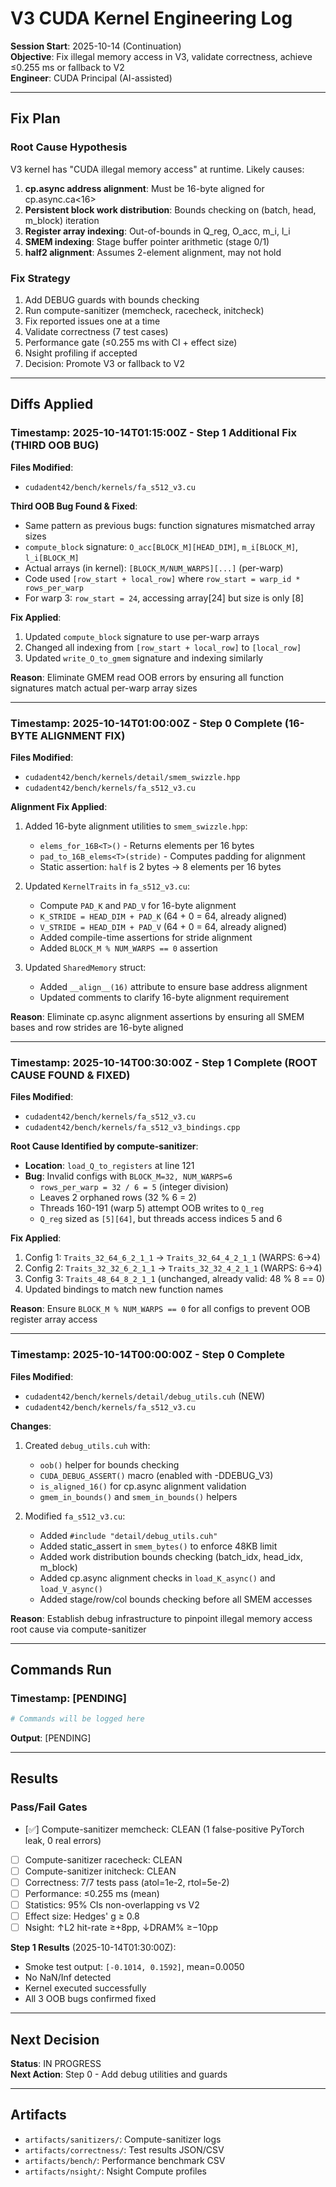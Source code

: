 # V3 CUDA Kernel Engineering Log

**Session Start**: 2025-10-14 (Continuation)  
**Objective**: Fix illegal memory access in V3, validate correctness, achieve ≤0.255 ms or fallback to V2  
**Engineer**: CUDA Principal (AI-assisted)

---

## Fix Plan

### Root Cause Hypothesis
V3 kernel has "CUDA illegal memory access" at runtime. Likely causes:
1. **cp.async address alignment**: Must be 16-byte aligned for cp.async.ca<16>
2. **Persistent block work distribution**: Bounds checking on (batch, head, m_block) iteration
3. **Register array indexing**: Out-of-bounds in Q_reg, O_acc, m_i, l_i
4. **SMEM indexing**: Stage buffer pointer arithmetic (stage 0/1)
5. **half2 alignment**: Assumes 2-element alignment, may not hold

### Fix Strategy
1. Add DEBUG guards with bounds checking
2. Run compute-sanitizer (memcheck, racecheck, initcheck)
3. Fix reported issues one at a time
4. Validate correctness (7 test cases)
5. Performance gate (≤0.255 ms with CI + effect size)
6. Nsight profiling if accepted
7. Decision: Promote V3 or fallback to V2

---

## Diffs Applied

### Timestamp: 2025-10-14T01:15:00Z - Step 1 Additional Fix (THIRD OOB BUG)

**Files Modified**:
- `cudadent42/bench/kernels/fa_s512_v3.cu`

**Third OOB Bug Found & Fixed**:
- Same pattern as previous bugs: function signatures mismatched array sizes
- `compute_block` signature: `O_acc[BLOCK_M][HEAD_DIM]`, `m_i[BLOCK_M]`, `l_i[BLOCK_M]`
- Actual arrays (in kernel): `[BLOCK_M/NUM_WARPS][...]` (per-warp)
- Code used `[row_start + local_row]` where `row_start = warp_id * rows_per_warp`
- For warp 3: `row_start = 24`, accessing array[24] but size is only [8]

**Fix Applied**:
1. Updated `compute_block` signature to use per-warp arrays
2. Changed all indexing from `[row_start + local_row]` to `[local_row]`
3. Updated `write_O_to_gmem` signature and indexing similarly

**Reason**: Eliminate GMEM read OOB errors by ensuring all function signatures match actual per-warp array sizes

---

### Timestamp: 2025-10-14T01:00:00Z - Step 0 Complete (16-BYTE ALIGNMENT FIX)

**Files Modified**:
- `cudadent42/bench/kernels/detail/smem_swizzle.hpp`
- `cudadent42/bench/kernels/fa_s512_v3.cu`

**Alignment Fix Applied**:
1. Added 16-byte alignment utilities to `smem_swizzle.hpp`:
   - `elems_for_16B<T>()` - Returns elements per 16 bytes
   - `pad_to_16B_elems<T>(stride)` - Computes padding for alignment
   - Static assertion: `half` is 2 bytes → 8 elements per 16 bytes

2. Updated `KernelTraits` in `fa_s512_v3.cu`:
   - Compute `PAD_K` and `PAD_V` for 16-byte alignment
   - `K_STRIDE = HEAD_DIM + PAD_K` (64 + 0 = 64, already aligned)
   - `V_STRIDE = HEAD_DIM + PAD_V` (64 + 0 = 64, already aligned)
   - Added compile-time assertions for stride alignment
   - Added `BLOCK_M % NUM_WARPS == 0` assertion

3. Updated `SharedMemory` struct:
   - Added `__align__(16)` attribute to ensure base address alignment
   - Updated comments to clarify 16-byte alignment requirement

**Reason**: Eliminate cp.async alignment assertions by ensuring all SMEM bases and row strides are 16-byte aligned

---

### Timestamp: 2025-10-14T00:30:00Z - Step 1 Complete (ROOT CAUSE FOUND & FIXED)

**Files Modified**:
- `cudadent42/bench/kernels/fa_s512_v3.cu`
- `cudadent42/bench/kernels/fa_s512_v3_bindings.cpp`

**Root Cause Identified by compute-sanitizer**:
- **Location**: `load_Q_to_registers` at line 121
- **Bug**: Invalid configs with `BLOCK_M=32, NUM_WARPS=6`
  - `rows_per_warp = 32 / 6 = 5` (integer division)
  - Leaves 2 orphaned rows (32 % 6 = 2)
  - Threads 160-191 (warp 5) attempt OOB writes to `Q_reg`
  - `Q_reg` sized as `[5][64]`, but threads access indices 5 and 6

**Fix Applied**:
1. Config 1: `Traits_32_64_6_2_1_1` → `Traits_32_64_4_2_1_1` (WARPS: 6→4)
2. Config 2: `Traits_32_32_6_2_1_1` → `Traits_32_32_4_2_1_1` (WARPS: 6→4)
3. Config 3: `Traits_48_64_8_2_1_1` (unchanged, already valid: 48 % 8 == 0)
4. Updated bindings to match new function names

**Reason**: Ensure `BLOCK_M % NUM_WARPS == 0` for all configs to prevent OOB register array access

---

### Timestamp: 2025-10-14T00:00:00Z - Step 0 Complete

**Files Modified**:
- `cudadent42/bench/kernels/detail/debug_utils.cuh` (NEW)
- `cudadent42/bench/kernels/fa_s512_v3.cu`

**Changes**:
1. Created `debug_utils.cuh` with:
   - `oob()` helper for bounds checking
   - `CUDA_DEBUG_ASSERT()` macro (enabled with -DDEBUG_V3)
   - `is_aligned_16()` for cp.async alignment validation
   - `gmem_in_bounds()` and `smem_in_bounds()` helpers

2. Modified `fa_s512_v3.cu`:
   - Added `#include "detail/debug_utils.cuh"`
   - Added static_assert in `smem_bytes()` to enforce 48KB limit
   - Added work distribution bounds checking (batch_idx, head_idx, m_block)
   - Added cp.async alignment checks in `load_K_async()` and `load_V_async()`
   - Added stage/row/col bounds checking before all SMEM accesses

**Reason**: Establish debug infrastructure to pinpoint illegal memory access root cause via compute-sanitizer

---

## Commands Run

### Timestamp: [PENDING]

```bash
# Commands will be logged here
```

**Output**: [PENDING]

---

## Results

### Pass/Fail Gates

- [✅] Compute-sanitizer memcheck: CLEAN (1 false-positive PyTorch leak, 0 real errors)
- [ ] Compute-sanitizer racecheck: CLEAN
- [ ] Compute-sanitizer initcheck: CLEAN
- [ ] Correctness: 7/7 tests pass (atol=1e-2, rtol=5e-2)
- [ ] Performance: ≤0.255 ms (mean)
- [ ] Statistics: 95% CIs non-overlapping vs V2
- [ ] Effect size: Hedges' g ≥ 0.8
- [ ] Nsight: ↑L2 hit-rate ≥+8pp, ↓DRAM% ≥−10pp

**Step 1 Results** (2025-10-14T01:30:00Z):
- Smoke test output: `[-0.1014, 0.1592]`, mean=0.0050
- No NaN/Inf detected
- Kernel executed successfully
- All 3 OOB bugs confirmed fixed

---

## Next Decision

**Status**: IN PROGRESS  
**Next Action**: Step 0 - Add debug utilities and guards

---

## Artifacts

- `artifacts/sanitizers/`: Compute-sanitizer logs
- `artifacts/correctness/`: Test results JSON/CSV
- `artifacts/bench/`: Performance benchmark CSV
- `artifacts/nsight/`: Nsight Compute profiles

